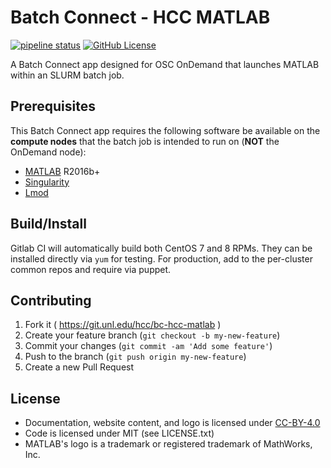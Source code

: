 # Batch Connect - HCC MATLAB

[![pipeline status](https://git.unl.edu/hcc/bc-hcc-matlab/badges/master/pipeline.svg)](https://git.unl.edu/hcc/bc-hcc-matlab/-/commits/master)
[![GitHub License](https://img.shields.io/badge/license-MIT-green.svg)](https://opensource.org/licenses/MIT)

A Batch Connect app designed for OSC OnDemand that launches MATLAB within an
SLURM batch job.

## Prerequisites

This Batch Connect app requires the following software be available on the
**compute nodes** that the batch job is intended to run on (**NOT** the
OnDemand node):

- [MATLAB] R2016b+
- [Singularity]
- [Lmod]

[MATLAB]: https://www.mathworks.com
[Singularity]: https://sylabs.io/singularity/
[Xfce Desktop]: https://xfce.org/
[Lmod]: https://www.tacc.utexas.edu/research-development/tacc-projects/lmod

## Build/Install

Gitlab CI will automatically build both CentOS 7 and 8 RPMs.
They can be installed directly via `yum` for testing.
For production, add to the per-cluster common repos and require via puppet.

## Contributing

1. Fork it ( https://git.unl.edu/hcc/bc-hcc-matlab )
2. Create your feature branch (`git checkout -b my-new-feature`)
3. Commit your changes (`git commit -am 'Add some feature'`)
4. Push to the branch (`git push origin my-new-feature`)
5. Create a new Pull Request

## License

* Documentation, website content, and logo is licensed under
  [CC-BY-4.0](https://creativecommons.org/licenses/by/4.0/)
* Code is licensed under MIT (see LICENSE.txt)
* MATLAB's logo is a trademark or registered trademark of MathWorks, Inc.
